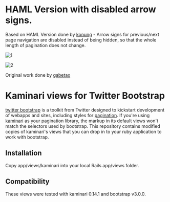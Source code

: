 # HAML Version with disabled arrow signs.

Based on HAML Version done by [konung](https://github.com/konung/twitter-bootstrap-kaminari-views) - Arrow signs for previous/next page navigation are disabled instead of being hidden, so that the whole length of pagination does not change.

![1](https://cloud.githubusercontent.com/assets/10215/26144025/39c3068e-3b22-11e7-91b9-b84408c27b59.png)

![2](https://cloud.githubusercontent.com/assets/10215/26144030/3b1878a2-3b22-11e7-9466-df041b91fdbb.png)

Original work done by [gabetax](https://github.com/gabetax/twitter-bootstrap-kaminari-views)

# Kaminari views for Twitter Bootstrap

[twitter bootstrap](https://github.com/twitter/bootstrap) is a toolkit from Twitter designed to kickstart development of webapps and sites, including styles for [pagination](http://twitter.github.com/bootstrap/#navigation).  If you're using [kaminari](https://github.com/amatsuda/kaminari) as your pagination library, the markup in its default views won't match the selectors used by bootstrap.  This repository contains modified copies of kaminari's views that you can drop in to your ruby application to work with bootstrap.

## Installation
Copy app/views/kaminari into your local Rails app/views folder.

## Compatibility
These views were tested with kaminari 0.14.1 and bootstrap v3.0.0.
